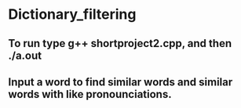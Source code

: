 # Dictionary_filtering

## To run type g++ shortproject2.cpp, and then ./a.out
## Input a word to find similar words and similar words with like pronounciations.
